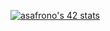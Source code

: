 [![asafrono's 42 stats](https://badge.mediaplus.ma/darkblue/asafrono?1337Badge=off&UM6P=off)](https://github.com/oakoudad/badge42)
